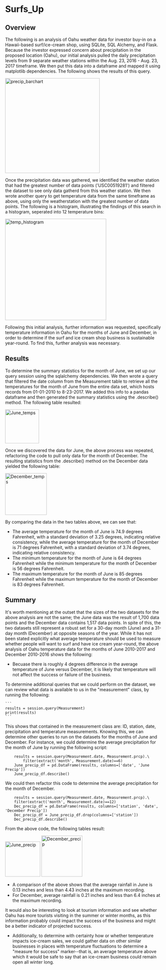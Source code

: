 # Surfs_Up
## Overview
The following is an analysis of Oahu weather data for investor buy-in on a Hawaii-based surf/ice-cream shop, using SQLite, SQL Alchemy, and Flask. Because the investor expressed concern about precipitation in the proposed location (Oahu), our initial analysis pulled the daily precipitation levels from 9 separate weather stations within the Aug. 23, 2016 - Aug. 23, 2017 timeframe. We then put this data into a dataframe and mapped it using matplotlib dependencies. The following shows the results of this query.

<img width="305" alt="precip_barchart" src="https://user-images.githubusercontent.com/104729703/182048780-c43e519e-10a0-4b47-9814-4a1405c4007e.png">

Once the precipitation data was gathered, we identified the weather station that had the greatest number of data points ('USC00519281') and filtered the dataset to see only data gatherd from this weather station. We then wrote another query to get temperature data from the same timeframe as above, using only the weatherstation with the greatest number of data points. The following is a histogram, illustrating the findings of this search in a histogram, seperated into 12 temperature bins:

<img width="326" alt="temp_histogram" src="https://user-images.githubusercontent.com/104729703/182048784-0ce692d8-39f1-4437-8e66-e5fc472901e2.png">

Following this initial analysis, further information was requested, specifically temperature information in Oahu for the months of June and December, in order to determine if the surf and ice cream shop business is sustainable year-round. To find this, further analysis was necessary.

## Results
To determine the summary statistics for the month of June, we set up our query session using the sqlalchemy dependencies. We then wrote a query that filtered the date column from the Measurement table to retrieve all the temperatures for the month of June from the entire data set, which hosts records from 01-01-2010 to 8-23-2017. We added this info to a pandas dataframe and then generated the summary statistics using the .describe() method. The following table resulted:

<img width="109" alt="June_temps" src="https://user-images.githubusercontent.com/104729703/182048791-04394f6d-485a-43f4-8ad5-60052080127c.png">

Once we discovered the data for June, the above process was repeated, refactoring the code to pull only data for the month of December. The resulting statistics from the .describe() method on the December data yielded the following table:

<img width="134" alt="December_temps" src="https://user-images.githubusercontent.com/104729703/182048796-bc7aefc9-fc89-4bef-ba10-669c4eb62b4c.png">

By comparing the data in the two tables above, we can see that:
- The average temperature for the month of June is 74.9 degrees Fahrenheit, with a standard deviation of 3.25 degrees, indicating relative consistency, while the average temperature for the month of December is 71 degrees Fahrenheit, with a standard deviation of 3.74 degrees, indicating relative consistency.
- The minimum temperature for the month of June is 64 degrees Fahrenheit while the minimum temperature for the month of December is 56 degrees Fahrenheit.
- The maximum temperature for the month of June is 85 degrees Fahrenheit while the maximum temperature for the month of December is 83 degrees Fahrenheit.

## Summary
It's worth mentioning at the outset that the sizes of the two datasets for the above analysis are not the same; the June data was the result of 1,700 data points and the December data contains 1,517 data points. In spite of this, the two datasets still represent a robust set for a 30-day month (June) and a 31-day month (December) at opposite seasons of the year. 
While it has not been stated explicitly what average temperature should be used to measure whether people will want to surf and have ice cream year-round, the above analysis of Oahu temperature data for the months of June 2010-2017 and December 2010-2016 shows the following:
- Becuase there is roughly 4 degrees difference in the average temperature of June versus December, it is likely that temperature will not affect the success or failure of the business.

To determine additional queries that we could perform on the dataset, we can review what data is available to us in the "measurement" class, by running the following:

    ```
    results = session.query(Measurement)
    print(results)
    ```

This shows that contained in the measurement class are: ID, station, date, precipitation and temperature measurements. Knowing this, we can determine other queries to run on the datasets for the months of June and December. For instance, we could determine the average precipitation for the month of June by running the following script:
    
```
    results = session.query(Measurement.date, Measurement.prcp).\
        filter(extract('month', Measurement.date)==6)
    June_precip_df = pd.DataFrame(results, columns=['date', 'June Precip'])
    June_precip_df.describe()
```

We could then refactor this code to determine the average precipitation for the month of December. 

```
    results = session.query(Measurement.date, Measurement.prcp).\
    filter(extract('month', Measurement.date)==12)
    Dec_precip_df = pd.DataFrame(results, columns=['station', 'date', 'December Precip'])
    Dec_precip_df = June_precip_df.drop(columns=['station'])
    Dec_precip_df.describe()
```

From the above code, the following tables result:

<img width="113" alt="June_precip" src="https://user-images.githubusercontent.com/104729703/182048813-5f18e7d5-aa7b-4865-a115-bfafc3317e50.png">  <img width="132" alt="December_precip" src="https://user-images.githubusercontent.com/104729703/182048828-bb685afd-eda6-44c9-9583-76e7a8c9490a.png">

- A comparison of the above shows that the average rainfall in June is 0.13 inches and less than 4.43 inches at the maximum recording. 
- For December, average rainfall is 0.21 inches and less than 6.4 inches at the maximum recording.

It would also be interesting to look at tourism information and see whether Oahu has more tourists visiting in the summer or winter months, as this information probably could impact the success of the business and might be a better indicator of projected success.

- Additionally, to determine with certainty how or whether temperature impacts ice-cream sales, we could gather data on other similar businesses in places with temperature fluctuations to determine a "measure for success" marker--that is, an average temperature above which it would be safe to say that an ice-cream business could remain open all winter long.
